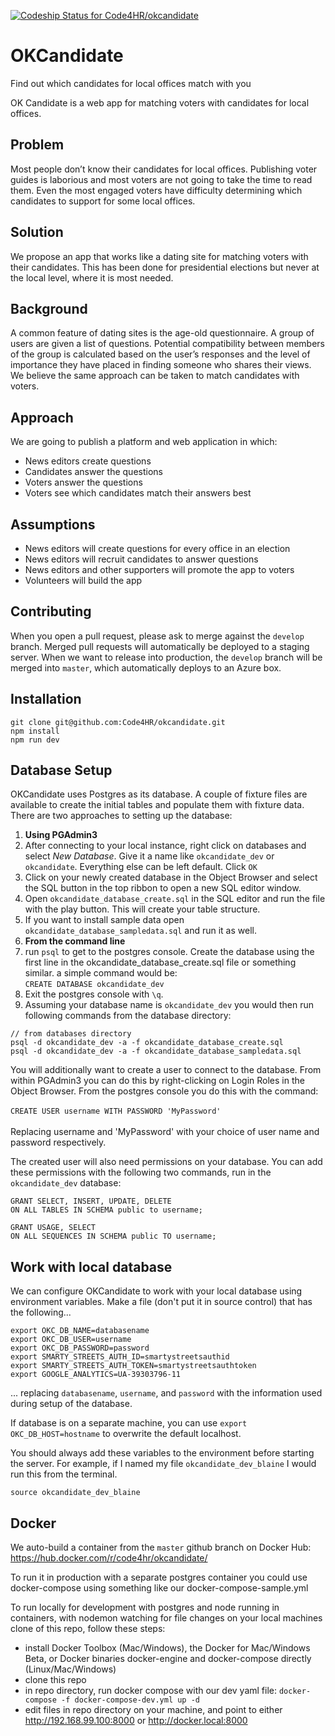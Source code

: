 [ ![Codeship Status for Code4HR/okcandidate](https://codeship.com/projects/3ea4e4a0-d842-0133-4a1f-6a1daaefbd5c/status?branch=master)](https://codeship.com/projects/143177)

# OKCandidate
Find out which candidates for local offices match with you

OK Candidate is a web app for matching voters with candidates for local offices.

## Problem
Most people don’t know their candidates for local offices. Publishing voter guides is laborious and most voters are not going to take the time to read them. Even the most engaged voters have difficulty determining which candidates to support for some local offices.

## Solution
We propose an app that works like a dating site for matching voters with their candidates. This has been done for presidential elections but never at the local level, where it is most needed.

## Background
A common feature of dating sites is the age-old questionnaire. A group of users are given a list of questions. Potential compatibility between members of the group is calculated based on the user’s responses and the level of importance they have placed in finding someone who shares their views.  We believe the same approach can be taken to match candidates with voters.

## Approach
We are going to publish a platform and web application in which:
- News editors create questions
- Candidates answer the questions
- Voters answer the questions
- Voters see which candidates match their answers best

## Assumptions
- News editors will create questions for every office in an election
- News editors will recruit candidates to answer questions
- News editors and other supporters will promote the app to voters
- Volunteers will build the app

## Contributing
When you open a pull request, please ask to merge against the `develop` branch.  Merged pull requests will automatically be deployed to a staging server.  When we want to release into production, the `develop` branch will be merged into `master`, which automatically deploys to an Azure box.

## Installation
```
git clone git@github.com:Code4HR/okcandidate.git
npm install
npm run dev
```

## Database Setup
OKCandidate uses Postgres as its database.  A couple of fixture files are available to create the initial tables and populate them with fixture data. There are two approaches to setting up the database:

1. __Using PGAdmin3__
  1. After connecting to your local instance, right click on databases and select _New Database_. Give it a name like `okcandidate_dev` or `okcandidate`. Everything else can be left default. Click `OK`
  2. Click on your newly created database in the Object Browser and select the SQL button in the top ribbon to open a new SQL editor window.
  3. Open `okcandidate_database_create.sql` in the SQL editor and run the file with the play button. This will create your table structure.
  4. If you want to install sample data open `okcandidate_database_sampledata.sql` and run it as well.
2. __From the command line__
  1. run `psql` to get to the postgres console. Create the database using the first line in the okcandidate_database_create.sql file or something similar. a simple command would be:<br />`CREATE DATABASE okcandidate_dev`
  2. Exit the postgres console with `\q`.
  3. Assuming your database name is `okcandidate_dev` you would then run following commands from the database directory:

```
// from databases directory
psql -d okcandidate_dev -a -f okcandidate_database_create.sql
psql -d okcandidate_dev -a -f okcandidate_database_sampledata.sql
```

You will additionally want to create a user to connect to the database. From within PGAdmin3 you can do this by right-clicking on Login Roles in the Object Browser. From the postgres console you do this with the command:<br /><br />`CREATE USER username WITH PASSWORD 'MyPassword'`<br /><br />Replacing username and 'MyPassword' with your choice of user name and password respectively.

The created user will also need permissions on your database. You can add these permissions with the following two commands, run in the `okcandidate_dev` database:

```
GRANT SELECT, INSERT, UPDATE, DELETE
ON ALL TABLES IN SCHEMA public to username;

GRANT USAGE, SELECT
ON ALL SEQUENCES IN SCHEMA public TO username;
```

## Work with local database

We can configure OKCandidate to work with your local database using environment variables.
Make a file (don't put it in source control) that has the following...
```
export OKC_DB_NAME=databasename
export OKC_DB_USER=username
export OKC_DB_PASSWORD=password
export SMARTY_STREETS_AUTH_ID=smartystreetsauthid
export SMARTY_STREETS_AUTH_TOKEN=smartystreetsauthtoken
export GOOGLE_ANALYTICS=UA-39303796-11
```
... replacing `databasename`, `username`, and `password` with the information used during setup of the database.

If database is on a separate machine, you can use `export OKC_DB_HOST=hostname` to overwrite the default localhost.

You should always add these variables to the environment before starting the server.  For example, if I named
my file `okcandidate_dev_blaine` I would run this from the terminal.

```
source okcandidate_dev_blaine
```

## Docker

We auto-build a container from the `master` github branch on Docker Hub: https://hub.docker.com/r/code4hr/okcandidate/

To run it in production with a separate postgres container you could use docker-compose using something like our docker-compose-sample.yml

To run locally for development with postgres and node running in containers, with nodemon watching for file changes on your local machines clone of this repo, follow these steps:

 - install Docker Toolbox (Mac/Windows), the Docker for Mac/Windows Beta, or Docker binaries docker-engine and docker-compose directly (Linux/Mac/Windows)
 - clone this repo
 - in repo directory, run docker compose with our dev yaml file: `docker-compose -f docker-compose-dev.yml up -d`
 - edit files in repo directory on your machine, and point to either http://192.168.99.100:8000 or http://docker.local:8000


